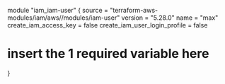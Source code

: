 module "iam_iam-user" {
  source  = "terraform-aws-modules/iam/aws//modules/iam-user"
  version = "5.28.0"
  name = "max"
  create_iam_access_key = false
  create_iam_user_login_profile = false
  # insert the 1 required variable here
}